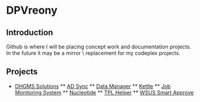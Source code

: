 # DPVreony

## Introduction

Github is where I will be placing concept work and documentation projects.  In the future it may be a mirror \ replacement for my codeplex projects.

## Projects

* [DHGMS Solutions](http://dhgms-solutions.github.com/)
** [AD Sync](http://dhgms-solutions.github.com/adsync/)
** [Data Manager](http://dhgms-solutions.github.com/datamanager/)
** [Kettle](http://dhgms-solutions.github.com/kettle/)
** [Job Monitoring System](http://dhgms-solutions.github.com/jobmonitoringsystem/)
** [Nucleotide](http://dhgms-solutions.github.com/nucleotide/)
** [TPL Helper](http://dhgms-solutions.github.com/tplhelper/)
** [WSUS Smart Approve](http://dhgms-solutions.github.com/wsussmartapprove/)
